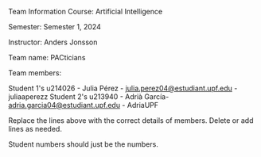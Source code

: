 Team Information
Course: Artificial Intelligence

Semester: Semester 1, 2024

Instructor: Anders Jonsson

Team name: PACticians

Team members:

Student 1's u214026 - Julia Pérez - julia.perez04@estudiant.upf.edu - juliaaperezz
Student 2's u213940 - Adrià García- adria.garcia04@estudiant.upf.edu - AdriaUPF

Replace the lines above with the correct details of members. Delete or add lines as needed.

Student numbers should just be the numbers.